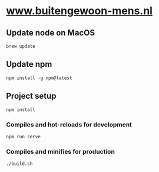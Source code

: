 # www.buitengewoon-mens.nl

## Update node on MacOS
```
brew update
```

## Update npm
```
npm install -g npm@latest
```

## Project setup
```
npm install
```

### Compiles and hot-reloads for development
```
npm run serve
```

### Compiles and minifies for production
```
./build.sh
```
